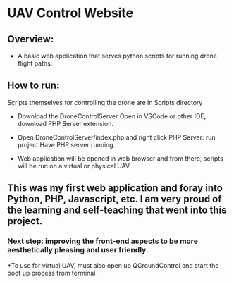 # UAV Control Website 

## Overview:
- A basic web application that serves python scripts for running drone flight paths.
  
## How to run:
Scripts themselves for controlling the drone are in Scripts directory

- Download the DroneControlServer
Open in VSCode or other IDE, download PHP Server extension.

- Open DroneControlServer/index.php and right click PHP Server: run project 
Have PHP server running.

- Web application will be opened in web browser and from there, scripts will be run on a virtual or physical UAV

## This was my first web application and foray into Python, PHP, Javascript, etc. I am very proud of the learning and self-teaching that went into this project. 
### Next step: improving the front-end aspects to be more aesthetically pleasing and user friendly. 

*To use for virtual UAV, must also open up QGroundControl and start the boot up process from terminal

